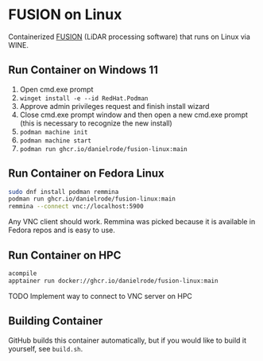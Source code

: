 # FUSION on Linux

Containerized
[FUSION](https://research.fs.usda.gov/pnw/products/dataandtools/tools/fusion/ldv-lidar-processing-and-visualization-software-version-4.40)
(LiDAR processing software) that runs on Linux via WINE.

## Run Container on Windows 11

1. Open cmd.exe prompt
2. `winget install -e --id RedHat.Podman`
3. Approve admin privileges request and finish install wizard
4. Close cmd.exe prompt window and then open a new cmd.exe prompt
(this is necessary to recognize the new install)
5. `podman machine init`
6. `podman machine start`
7. `podman run ghcr.io/danielrode/fusion-linux:main`

## Run Container on Fedora Linux

```sh
sudo dnf install podman remmina
podman run ghcr.io/danielrode/fusion-linux:main
remmina --connect vnc://localhost:5900
```

Any VNC client should work. Remmina was picked because it is available in
Fedora repos and is easy to use.

## Run Container on HPC

```sh
acompile
apptainer run docker://ghcr.io/danielrode/fusion-linux:main
```

TODO Implement way to connect to VNC server on HPC

## Building Container

GitHub builds this container automatically, but if you would like to build it
yourself, see `build.sh`.
